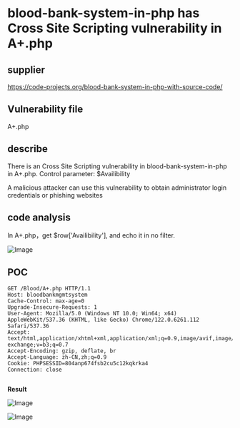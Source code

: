 # blood-bank-system-in-php has Cross Site Scripting vulnerability in A+.php

## supplier 
https://code-projects.org/blood-bank-system-in-php-with-source-code/
## Vulnerability file
A+.php
## describe
There is an  Cross Site Scripting vulnerability in blood-bank-system-in-php  in A+.php. Control parameter: $Availibility

A malicious attacker can use this vulnerability to obtain administrator login credentials or phishing websites

## code analysis

In A+.php，get $row['Availibility'], and echo it in no filter.

![Image](https://github.com/user-attachments/assets/195dc3e4-7662-4b24-8849-e4c5a1fda2b9)

## POC

```
GET /Blood/A+.php HTTP/1.1
Host: bloodbankmgmtsystem
Cache-Control: max-age=0
Upgrade-Insecure-Requests: 1
User-Agent: Mozilla/5.0 (Windows NT 10.0; Win64; x64) AppleWebKit/537.36 (KHTML, like Gecko) Chrome/122.0.6261.112 Safari/537.36
Accept: text/html,application/xhtml+xml,application/xml;q=0.9,image/avif,image/webp,image/apng,*/*;q=0.8,application/signed-exchange;v=b3;q=0.7
Accept-Encoding: gzip, deflate, br
Accept-Language: zh-CN,zh;q=0.9
Cookie: PHPSESSID=804anp674fsb2cu5c12kqkrka4
Connection: close


```

**Result**

![Image](https://github.com/user-attachments/assets/5319f15c-257e-4885-9872-a177734f86bf)

![Image](https://github.com/user-attachments/assets/74c8d9b9-d5e5-4a42-8e07-2a12d71ddeed)